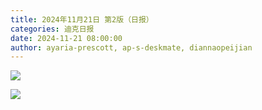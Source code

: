```yaml
---
title: 2024年11月21日 第2版（日报）
categories: 迪克日报
date: 2024-11-21 08:00:00
author: ayaria-prescott, ap-s-deskmate, diannaopeijian
---
```


![](IMG_4848.jpeg)

![](IMG_4849.jpeg)